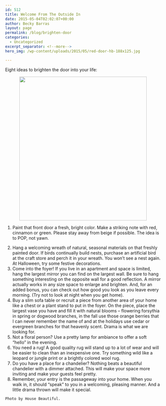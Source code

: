 ```yaml
---
id: 512
title: Welcome From The Outside In
date: 2015-05-04T02:02:07+00:00
author: Becky Barras
layout: page
permalink: /blog/brighten-door
categories:
  - Uncategorized
excerpt_separator: <!--more-->
hero_img: /wp-content/uploads/2015/05/red-door-hb-188x125.jpg

---
```

Eight ideas to brighten the door into your life:

<img style="TEXT-ALIGN: center; MARGIN: 0px auto 10px; WIDTH: 412px; DISPLAY: block; HEIGHT: 465px; CURSOR: hand" id="BLOGGER_PHOTO_ID_5377393852552461858" border="0" alt="" src="http://4.bp.blogspot.com/_GUDhL4UfX4c/SqBXN97CPiI/AAAAAAAAASI/k79Gd_dlZ0Q/s400/red+door+hb.jpg" />

  1. Paint that front door a fresh, bright color. Make a striking note with red, cinnamon or green. Please stay away from beige if possible. The idea is to POP, not yawn.
  <!--more-->
  2. Hang a welcoming wreath of natural, seasonal materials on that freshly painted door. If birds continually build nests, purchase an artificial bird at the craft store and perch it in your wreath. You won’t see a nest again. At Halloween, try some festive decorations.
  3. Come into the foyer! If you live in an apartment and space is limited, hang the largest mirror you can find on the largest wall. Be sure to hang something interesting on the opposite wall for a good reflection. A mirror actually works in any size space to enlarge and brighten. And, for an added bonus, you can check out how good you look as you leave every morning. (Try not to look at night when you get home).
  4. Buy a slim sofa table or recruit a piece from another area of your home like a chest or a plant stand to put in the foyer. On the piece, place the largest vase you have and fill it with natural blooms – flowering forsythia in spring or dogwood branches, in the fall use those orange berries that I can never remember the name of and at the holidays use cedar or evergreen branches for that heavenly scent. Drama is what we are looking for.
  5. Not a floral person? Use a pretty lamp for ambiance to offer a soft “hello” in the evening.
  6. You need a rug! A good quality rug will stand up to a lot of wear and will be easier to clean than an inexpensive one. Try something wild like a leopard or jungle print or a brightly colored wool rug.
  7. Do you have a place for a chandelier? Nothing beats a beautiful chandelier with a dimmer attached. This will make your space more inviting and make your guests feel pretty.
  8. Remember, your entry is the passageway into your home. When you walk in, it should “speak” to you in a welcoming, pleasing manner. And a little drama thrown will make it special.

    Photo by House Beautiful.

